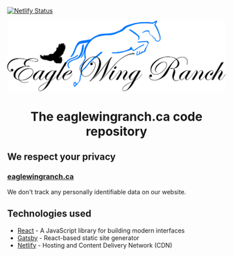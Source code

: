 [![Netlify Status](https://api.netlify.com/api/v1/badges/8ce1fadc-4948-45de-8043-64f18beb9d50/deploy-status)](https://app.netlify.com/sites/eaglewingranch/deploys)

<p align="center">
<a href="https://eaglewingranch.ca">
<img alt="Eagle Wing Ranch Logo" src="./logo.png" />
</a>
<h1 align="center">
The eaglewingranch.ca code repository
</h1>
</p>

## We respect your privacy

### [eaglewingranch.ca](https://eaglewingranch.ca)
We don't track any personally identifiable data on our website.

## Technologies used

* [React](https://reactjs.org) - A JavaScript library for building modern interfaces
* [Gatsby](https://gatsbyjs.com) - React-based static site generator
* [Netlify](https://www.netlify.com) - Hosting and Content Delivery Network (CDN)